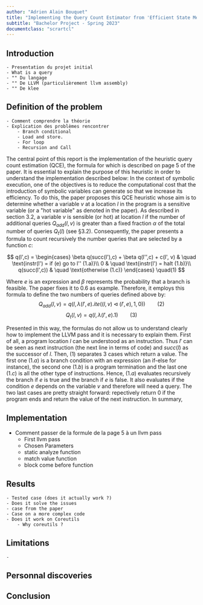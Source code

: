```yaml
---
author: "Adrien Alain Bouquet"
title: "Implementing the Query Count Estimator from 'Efficient State Merging in Symbolic Execution'"
subtitle: "Bachelor Project - Spring 2023"
documentclass: "scrartcl"
---
```


## Introduction 
    - Presentation du projet initial 
    - What is a query
    - "" Du langage
    - "" De LLVM (particulièrement llvm assembly)
    - "" De klee

## Definition of the problem
    - Comment comprendre la théorie
    - Explication des problèmes rencontrer
        - Branch conditional
        - Load and store.
        - For loop 
        - Recursion and Call

The central point of this report is the implementation of the heuristic query count estimation (QCE), the formula for which is described on page 5 of the paper. It is essential to explain the purpose of this heuristic in order to understand the implementation described below: In the context of symbolic execution, one of the objectives is to reduce the computational cost that the introduction of symbolic variables can generate so that we increase its efficiency. To do this, the paper proposes this QCE heuristic whose aim is to determine whether a variable $v$ at a location $l$ in the program is a sensitive variable (or a "hot variable" as denoted in the paper). As described in section 3.2, a variable $v$ is sensible (or hot) at location $l$ if the number of additional queries $Q_{add}(l,v)$ is greater than a fixed fraction $\alpha$ of the total number of queries $Q_t(l)$ (see §3.2). Consequently, the paper presents a formula to count recursively the number queries that are selected by a function $c$:

$$
q(l',c) =
\begin{cases}
\beta q(succ(l'),c) + \beta q(l'',c) + c(l', v) & \quad \text{instr(l') = if (e) go to l'' (1.a)}\\
0 & \quad \text{instr(l') = halt (1.b)}\\
q(succ(l',c)) & \quad \text{otherwise (1.c)}
\end{cases} 
\quad(1)
$$

Where $e$ is an expression and $\beta$ represents the probability that a branch is feasible. The paper fixes it to $0.6$ as example. Therefore, it employs this formula to define the two numbers of queries defined above by:
$$
Q_{add}(l,v) = q(l,\lambda(l',e).ite((l,v)\triangleleft(l',e), 1,0)) \qquad(2)
$$
$$
Q_{t}(l,v) = q(l,\lambda(l',e).1) \qquad(3)
$$

Presented in this way, the formulas do not allow us to understand clearly how to implement the LLVM pass and it is necessary to explain them. First of all, a program location $l$ can be understood as an instruction. Thus $l'$ can be seen as next instruction (the next line in terms of code) and $succ(l)$ as the successor of $l$. Then, $(1)$ separates 3 cases which return a value. The first one $(1.a)$ is a branch condition with an expression (an if-else for instance), the second one $(1.b)$ is a program termination and the last one $(1.c)$ is all the other type of instructions. Hence, $(1.a)$ evaluates recursively the branch if $e$ is true and the branch if $e$ is false. It also evaluates if the condition $e$ depends on the variable $v$ and therefore will need a query. The two last cases are pretty straight forward: repectively return $0$ if the program ends and return the value of the next instruction. In summary, 



## Implementation
 - Comment passer de la formule de la page 5 à un llvm pass
    - First llvm pass
    - Chosen Parameters
    - static analyze function
    - match value function
    - block come before function

## Results
    - Tested case (does it actually work ?)
    - Does it solve the issues
    - case from the paper
    - Case on a more complex code
    - Does it work on Coreutils 
        - Why coreutils ?

## Limitations
    - 
## Personnal discoveries

## Conclusion


